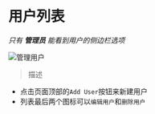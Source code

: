 # 用户列表

*只有 **管理员** 能看到用户的侧边栏选项*

![管理用户](_media/manage_user.png)

> 描述

- 点击页面顶部的`Add User`按钮来新建用户
- 列表最后两个图标可以`编辑用户`和`删除用户`
